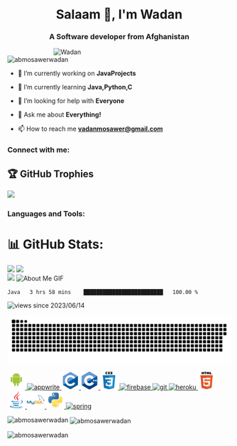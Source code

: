 <h1 align="center">Salaam 👋, I'm Wadan</h1>
<h3 align="center">A Software developer from Afghanistan</h3>

<img align="right" alt="Wadan" width = "400" src ="https://media3.giphy.com/media/bGgsc5mWoryfgKBx1u/200w.gif?cid=6c09b9524u8vwawf6vxfms1w963j8ux5o3c0cc9ws6g5zb81&ep=v1_gifs_search&rid=200w.gif&ct=g">
<p align="left"> <img src="https://komarev.com/ghpvc/?username=abmosawerwadan&label=Profile%20views&color=0e75b6&style=flat" alt="abmosawerwadan" /> </p>

- 🔭 I’m currently working on **JavaProjects**

- 🌱 I’m currently learning **Java,Python,C**

- 🤝 I’m looking for help with **Everyone**

- 💬 Ask me about **Everything!**

- 📫 How to reach me **vadanmosawer@gmail.com**

<h3 align="left">Connect with me:</h3>
<p align="left">
</p>

## 🏆 GitHub Trophies
![](https://github-profile-trophy.vercel.app/?username=AbMosawerWadan&theme=radical&no-frame=false&no-bg=true&margin-w=4)


<h3 align="left">Languages and Tools:</h3>


# 📊 GitHub Stats:
![](https://github-readme-stats.vercel.app/api/top-langs/?username=AbMosawerWadan&theme=radical&border=false&include_all_commits=true&count_private=true&layout=compact)
![](https://github-readme-stats.vercel.app/api?username=AbMosawerWadan&theme=radical&_border=false&include_all_commits=true&count_private=true)<br/>
![](https://github-readme-streak-stats.herokuapp.com/?user=AbMosawerWadan&theme=radical&hide_border=false)
<img src="https://github.com/7oSkaaa/7oSkaaa/blob/main/Images/about_me.gif?raw=true" alt="About Me GIF" width="180px">
<br/>

<!--START_SECTION:waka-->

```text
Java   3 hrs 58 mins    █████████████████████████   100.00 %
```
<!--END_SECTION:waka-->
![views since 2023/06/14](https://visitor-badge-deno.deno.dev/AbMosawerWadan.AbMosawerWadan.svg)

![snake gif](https://github.com/AbMosawerWadan/AbMosawerWadan/blob/output/github-snake-dark.svg)
<p align="left"> <a href="https://developer.android.com" target="_blank" rel="noreferrer"> <img src="https://raw.githubusercontent.com/devicons/devicon/master/icons/android/android-original-wordmark.svg" alt="android" width="40" height="40"/> </a> <a href="https://appwrite.io" target="_blank" rel="noreferrer"> <img src="https://www.vectorlogo.zone/logos/appwriteio/appwriteio-icon.svg" alt="appwrite" width="40" height="40"/> </a> <a href="https://www.cprogramming.com/" target="_blank" rel="noreferrer"> <img src="https://raw.githubusercontent.com/devicons/devicon/master/icons/c/c-original.svg" alt="c" width="40" height="40"/> </a> <a href="https://www.w3schools.com/cpp/" target="_blank" rel="noreferrer"> <img src="https://raw.githubusercontent.com/devicons/devicon/master/icons/cplusplus/cplusplus-original.svg" alt="cplusplus" width="40" height="40"/> </a> <a href="https://www.w3schools.com/css/" target="_blank" rel="noreferrer"> <img src="https://raw.githubusercontent.com/devicons/devicon/master/icons/css3/css3-original-wordmark.svg" alt="css3" width="40" height="40"/> </a> <a href="https://firebase.google.com/" target="_blank" rel="noreferrer"> <img src="https://www.vectorlogo.zone/logos/firebase/firebase-icon.svg" alt="firebase" width="40" height="40"/> </a> <a href="https://git-scm.com/" target="_blank" rel="noreferrer"> <img src="https://www.vectorlogo.zone/logos/git-scm/git-scm-icon.svg" alt="git" width="40" height="40"/> </a> <a href="https://heroku.com" target="_blank" rel="noreferrer"> <img src="https://www.vectorlogo.zone/logos/heroku/heroku-icon.svg" alt="heroku" width="40" height="40"/> </a> <a href="https://www.w3.org/html/" target="_blank" rel="noreferrer"> <img src="https://raw.githubusercontent.com/devicons/devicon/master/icons/html5/html5-original-wordmark.svg" alt="html5" width="40" height="40"/> </a> <a href="https://www.java.com" target="_blank" rel="noreferrer"> <img src="https://raw.githubusercontent.com/devicons/devicon/master/icons/java/java-original.svg" alt="java" width="40" height="40"/> </a> <a href="https://www.mysql.com/" target="_blank" rel="noreferrer"> <img src="https://raw.githubusercontent.com/devicons/devicon/master/icons/mysql/mysql-original-wordmark.svg" alt="mysql" width="40" height="40"/> </a> <a href="https://www.python.org" target="_blank" rel="noreferrer"> <img src="https://raw.githubusercontent.com/devicons/devicon/master/icons/python/python-original.svg" alt="python" width="40" height="40"/> </a> <a href="https://spring.io/" target="_blank" rel="noreferrer"> <img src="https://www.vectorlogo.zone/logos/springio/springio-icon.svg" alt="spring" width="40" height="40"/> </a> </p>

<p><img align="left" src="https://github-readme-stats.vercel.app/api/top-langs?username=abmosawerwadan&show_icons=true&locale=en&layout=compact" alt="abmosawerwadan" /></p>

<p>&nbsp;<img align="center" src="https://github-readme-stats.vercel.app/api?username=abmosawerwadan&show_icons=true&locale=en" alt="abmosawerwadan" /></p>

<p><img align="center" src="https://github-readme-streak-stats.herokuapp.com/?user=abmosawerwadan&" alt="abmosawerwadan" /></p>
